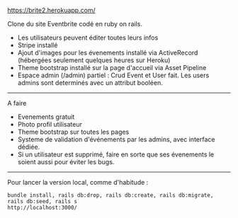https://brite2.herokuapp.com/

Clone du site Eventbrite codé en ruby on rails.

- Les utilisateurs peuvent éditer toutes leurs infos
- Stripe installé
- Ajout d'images pour les évenements installé via ActiveRecord (hébergées seulement quelques heures sur Heroku)
- Theme bootstrap installé sur la page d'accueil via Asset Pipeline
- Espace admin (/admin) partiel : Crud Event et User fait. Les users admins sont determinés avec un attribut booléen.
_________________

A faire 
- Evenements gratuit
- Photo profil utilisateur
- Theme bootstrap sur toutes les pages
- Systeme de validation d'événements par les admins, avec interface dédiée.
- Si un utilisateur est supprimé, faire en sorte que ses évenements le soient aussi pour éviter les bugs.


_________________




Pour lancer la version local, comme d'habitude :
```
bundle install, rails db:drop, rails db:create, rails db:migrate, rails db:seed, rails s
http://localhost:3000/
```
